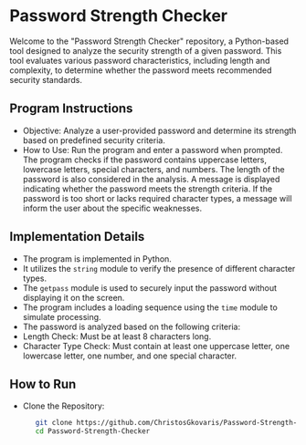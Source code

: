 # Password Strength Checker
Welcome to the "Password Strength Checker" repository, a Python-based tool designed to analyze the security strength of a given password. This tool evaluates various password characteristics, including length and complexity, to determine whether the password meets recommended security standards.


## Program Instructions
- Objective: Analyze a user-provided password and determine its strength based on predefined security criteria.
- How to Use: Run the program and enter a password when prompted. The program checks if the password contains uppercase
  letters, lowercase letters, special characters, and numbers. The length of the password is also considered in the analysis.
  A message is displayed indicating whether the password meets the strength criteria. If the password is too short or lacks
  required character types, a message will inform the user about the specific weaknesses.


## Implementation Details
- The program is implemented in Python.
- It utilizes the `string` module to verify the presence of different character types.
- The `getpass` module is used to securely input the password without displaying it on the screen.
- The program includes a loading sequence using the `time` module to simulate processing.
- The password is analyzed based on the following criteria:
- Length Check: Must be at least 8 characters long.
- Character Type Check: Must contain at least one uppercase letter, one lowercase letter, one number, and one special character.


## How to Run
- Clone the Repository:
  ```bash
     git clone https://github.com/ChristosGkovaris/Password-Strength-Checker.git
     cd Password-Strength-Checker
